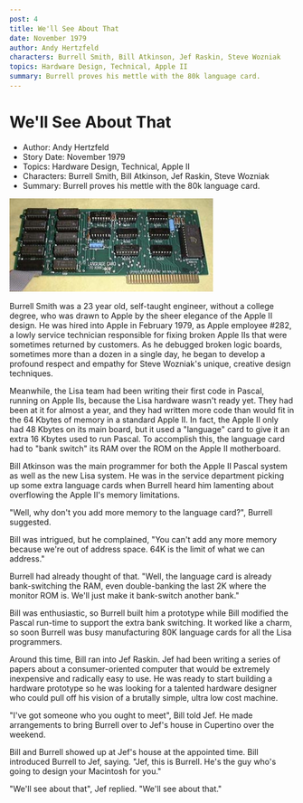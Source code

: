 ```yaml
---
post: 4
title: We'll See About That
date: November 1979
author: Andy Hertzfeld
characters: Burrell Smith, Bill Atkinson, Jef Raskin, Steve Wozniak
topics: Hardware Design, Technical, Apple II
summary: Burrell proves his mettle with the 80k language card.
---
```


# We'll See About That
* Author: Andy Hertzfeld
* Story Date: November 1979
* Topics: Hardware Design, Technical, Apple II
* Characters: Burrell Smith, Bill Atkinson, Jef Raskin, Steve Wozniak
* Summary: Burrell proves his mettle with the 80k language card.

![Apple II Language Card](images/Macintosh/language_card.jpg) 
    
Burrell Smith was a 23 year old, self-taught engineer, without a college degree, who was drawn to Apple by the sheer elegance of the Apple II design.  He was hired into Apple in February 1979, as Apple employee #282, a lowly service technician responsible for fixing broken Apple IIs that were sometimes returned by customers.  As he debugged broken logic boards, sometimes more than a dozen in a single day, he began to develop a profound respect and empathy for Steve Wozniak's unique, creative design techniques.

Meanwhile, the Lisa team had been writing their first code in Pascal, running on Apple IIs, because the Lisa hardware wasn't ready yet.  They had been at it for almost a year, and they had written more code than would fit in the 64 Kbytes of memory in a standard Apple II.  In fact, the Apple II only had 48 Kbytes on its main board, but it used a "language" card to give it an extra 16 Kbytes used to run Pascal.  To accomplish this, the language card had to "bank switch" its RAM over the ROM on the Apple II motherboard.

Bill Atkinson was the main programmer for both the Apple II Pascal system as well as the new Lisa system.  He was in the service department picking up some extra language cards when Burrell heard him lamenting about overflowing the Apple II's memory limitations.

"Well, why don't you add more memory to the language card?", Burrell suggested.

Bill was intrigued, but he complained, "You can't add any more memory because we're out of address space.  64K is the limit of what we can address."

Burrell had already thought of that.  "Well, the language card is already bank-switching the RAM, even double-banking the last 2K where the monitor ROM is.  We'll just make it bank-switch another bank."

Bill was enthusiastic, so Burrell built him a prototype while Bill modified the Pascal run-time to support the extra bank switching.  It worked like a charm, so soon Burrell was busy manufacturing 80K language cards for all the Lisa programmers.

Around this time, Bill ran into Jef Raskin.  Jef had been writing a series of papers about a consumer-oriented computer that would be  extremely inexpensive and radically easy to use.  He was ready to start building a hardware prototype so he was looking for a talented hardware designer who could pull off his vision of a brutally simple, ultra low cost machine.

"I've got someone who you ought to meet", Bill told Jef.  He made arrangements to bring Burrell over to Jef's house in Cupertino over the weekend.

Bill and Burrell showed up at Jef's house at the appointed time.  Bill introduced Burrell to Jef, saying.  "Jef, this is Burrell.  He's the guy who's going to design your Macintosh for you."

"We'll see about that", Jef replied.  "We'll see about that."
